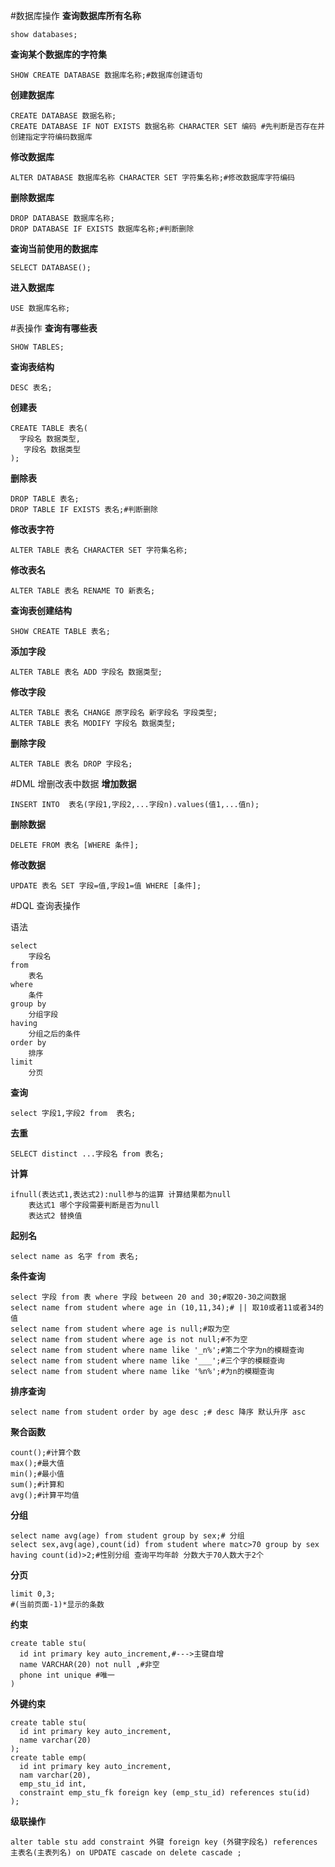 #数据库操作
**查询数据库所有名称**
```mysql
show databases;
```
**查询某个数据库的字符集**
```mysql
SHOW CREATE DATABASE 数据库名称;#数据库创建语句
```
**创建数据库**
```mysql
CREATE DATABASE 数据名称;
CREATE DATABASE IF NOT EXISTS 数据名称 CHARACTER SET 编码 #先判断是否存在并创建指定字符编码数据库
```
**修改数据库**
```mysql
ALTER DATABASE 数据库名称 CHARACTER SET 字符集名称;#修改数据库字符编码
```
**删除数据库**
```mysql
DROP DATABASE 数据库名称;
DROP DATABASE IF EXISTS 数据库名称;#判断删除
```
**查询当前使用的数据库**
```mysql
SELECT DATABASE();
```
**进入数据库**
```mysql
USE 数据库名称;
```
#表操作
**查询有哪些表**
```mysql
SHOW TABLES;
```
**查询表结构**
```mysql
DESC 表名;
```
**创建表**
```mysql
CREATE TABLE 表名(
  字段名 数据类型,
   字段名 数据类型
);
```
**删除表**
```mysql
DROP TABLE 表名;
DROP TABLE IF EXISTS 表名;#判断删除
```
**修改表字符**
```mysql
ALTER TABLE 表名 CHARACTER SET 字符集名称;
```

**修改表名**
```mysql
ALTER TABLE 表名 RENAME TO 新表名;
```
**查询表创建结构**
```mysql
SHOW CREATE TABLE 表名;
```
**添加字段**
```mysql
ALTER TABLE 表名 ADD 字段名 数据类型;
```
**修改字段**
```mysql
ALTER TABLE 表名 CHANGE 原字段名 新字段名 字段类型;
ALTER TABLE 表名 MODIFY 字段名 数据类型;
```
**删除字段**
```mysql
ALTER TABLE 表名 DROP 字段名;
```
#DML 增删改表中数据
**增加数据**
```mysql
INSERT INTO  表名(字段1,字段2,...字段n).values(值1,...值n);
```
**删除数据**
```mysql
DELETE FROM 表名 [WHERE 条件];
```
**修改数据**
```mysql
UPDATE 表名 SET 字段=值,字段1=值 WHERE [条件];
```
#DQL 查询表操作

语法
```mysql
select 
    字段名
from 
    表名
where
    条件
group by 
    分组字段
having 
    分组之后的条件
order by 
    排序
limit 
    分页
```
**查询**
```mysql
select 字段1,字段2 from  表名;
```
**去重**
```mysql
SELECT distinct ...字段名 from 表名;
```
**计算**
```mysql
ifnull(表达式1,表达式2):null参与的运算 计算结果都为null
    表达式1 哪个字段需要判断是否为null
    表达式2 替换值
```
**起别名**
```mysql
select name as 名字 from 表名;
```
**条件查询**
```mysql
select 字段 from 表 where 字段 between 20 and 30;#取20-30之间数据
select name from student where age in (10,11,34);# || 取10或者11或者34的值
select name from student where age is null;#取为空
select name from student where age is not null;#不为空
select name from student where name like '_n%';#第二个字为n的模糊查询
select name from student where name like '___';#三个字的模糊查询
select name from student where name like '%n%';#为n的模糊查询

```
**排序查询**
```mysql
select name from student order by age desc ;# desc 降序 默认升序 asc

```
**聚合函数**
```mysql
count();#计算个数
max();#最大值
min();#最小值
sum();#计算和
avg();#计算平均值

```
**分组**
```mysql
select name avg(age) from student group by sex;# 分组
select sex,avg(age),count(id) from student where matc>70 group by sex having count(id)>2;#性别分组 查询平均年龄 分数大于70人数大于2个

```
**分页**
```mysql
limit 0,3;
#(当前页面-1)*显示的条数
```
**约束**
```mysql
create table stu(
  id int primary key auto_increment,#--->主键自增
  name VARCHAR(20) not null ,#非空
  phone int unique #唯一
)
```
**外键约束**
```mysql
create table stu(
  id int primary key auto_increment,
  name varchar(20)
);
create table emp(
  id int primary key auto_increment,
  nam varchar(20),
  emp_stu_id int,
  constraint emp_stu_fk foreign key (emp_stu_id) references stu(id)
);

```
**级联操作**
```mysql
alter table stu add constraint 外键 foreign key (外键字段名) references 主表名(主表列名) on UPDATE cascade on delete cascade ;
```
